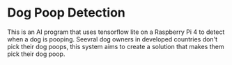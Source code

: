 # Dog Poop Detection
This is an AI program that uses tensorflow lite on a Raspberry Pi 4 to detect when a dog is pooping. Seevral dog owners in developed countries don't pick their dog poops, this system aims to create a solution that makes them pick their dog poop.
